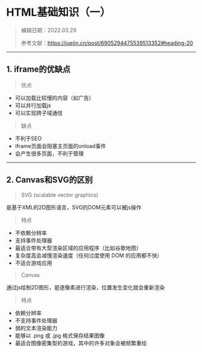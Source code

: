 # HTML基础知识（一）
>编辑日期：2022.03.29
>
>参考文献：https://juejin.cn/post/6905294475539513352#heading-20
----------
## 1. iframe的优缺点

> 优点
- 可以加载比较慢的内容（如广告）
- 可以并行加载js
- 可以实现跨子域通信

> 缺点
- 不利于SEO
- iframe页面会阻塞主页面的onload事件
- 会产生很多页面，不利于管理

-------
## 2. Canvas和SVG的区别
> SVG (scalable vector graphics)

是基于XML的2D图形语言，SVG的DOM元素可以被js操作
> 特点
- 不依赖分辨率
- 支持事件处理器
- 最适合带有大型渲染区域的应用程序（比如谷歌地图）
- 复杂度高会减慢渲染速度（任何过度使用 DOM 的应用都不快）
- 不适合游戏应用

> Canvas

通过js绘制2D图形，是逐像素进行渲染，位置发生变化就会重新渲染
> 特点
- 依赖分辨率
- 不支持事件处理器
- 弱的文本渲染能力
- 能够以 .png 或 .jpg 格式保存结果图像
- 最适合图像密集型的游戏，其中的许多对象会被频繁重绘
